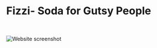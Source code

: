 # Fizzi- Soda for Gutsy People

&nbsp;

![Website screenshot]([https://user-images.githubusercontent.com/31219208/228821412-fdde92b2-c13c-4287-b799-611fa96a5fd6.png](https://drive.google.com/file/d/1hziS67WcmnxxK0jXKGuMeJkEAMGctdUl/view?usp=drive_link))


&nbsp;

